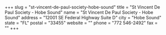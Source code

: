 +++
slug = "st-vincent-de-paul-society-hobe-sound"
title = "St Vincent De Paul Society - Hobe Sound"
name = "St Vincent De Paul Society - Hobe Sound"
address = "12001 SE Federal Highway Suite D"
city = "Hobe Sound"
state = "FL"
postal = "33455"
website = ""
phone = "772 546-2492"
fax = ""
+++
